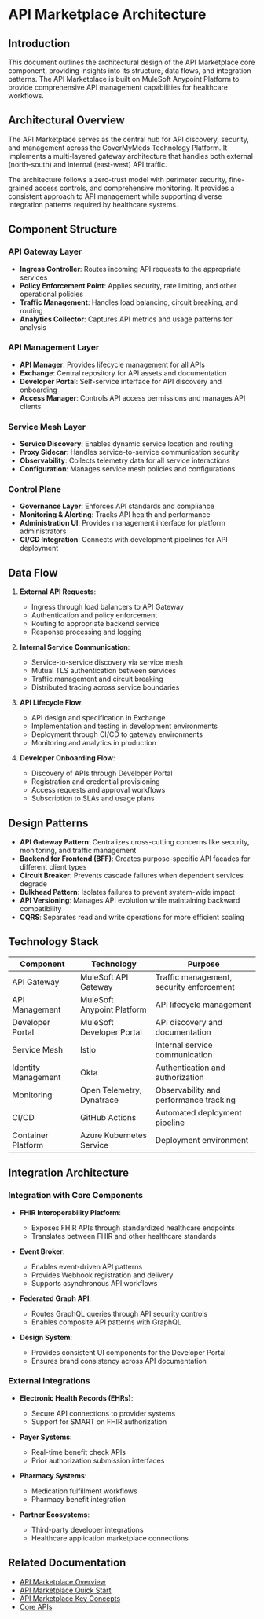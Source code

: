 # API Marketplace Architecture

## Introduction
This document outlines the architectural design of the API Marketplace core component, providing insights into its structure, data flows, and integration patterns. The API Marketplace is built on MuleSoft Anypoint Platform to provide comprehensive API management capabilities for healthcare workflows.

## Architectural Overview
The API Marketplace serves as the central hub for API discovery, security, and management across the CoverMyMeds Technology Platform. It implements a multi-layered gateway architecture that handles both external (north-south) and internal (east-west) API traffic.

The architecture follows a zero-trust model with perimeter security, fine-grained access controls, and comprehensive monitoring. It provides a consistent approach to API management while supporting diverse integration patterns required by healthcare systems.

## Component Structure

### API Gateway Layer
- **Ingress Controller**: Routes incoming API requests to the appropriate services
- **Policy Enforcement Point**: Applies security, rate limiting, and other operational policies
- **Traffic Management**: Handles load balancing, circuit breaking, and routing
- **Analytics Collector**: Captures API metrics and usage patterns for analysis

### API Management Layer
- **API Manager**: Provides lifecycle management for all APIs
- **Exchange**: Central repository for API assets and documentation
- **Developer Portal**: Self-service interface for API discovery and onboarding
- **Access Manager**: Controls API access permissions and manages API clients

### Service Mesh Layer
- **Service Discovery**: Enables dynamic service location and routing
- **Proxy Sidecar**: Handles service-to-service communication security
- **Observability**: Collects telemetry data for all service interactions
- **Configuration**: Manages service mesh policies and configurations

### Control Plane
- **Governance Layer**: Enforces API standards and compliance
- **Monitoring & Alerting**: Tracks API health and performance
- **Administration UI**: Provides management interface for platform administrators
- **CI/CD Integration**: Connects with development pipelines for API deployment

## Data Flow

1. **External API Requests**:
   - Ingress through load balancers to API Gateway
   - Authentication and policy enforcement
   - Routing to appropriate backend service
   - Response processing and logging

2. **Internal Service Communication**:
   - Service-to-service discovery via service mesh
   - Mutual TLS authentication between services
   - Traffic management and circuit breaking
   - Distributed tracing across service boundaries

3. **API Lifecycle Flow**:
   - API design and specification in Exchange
   - Implementation and testing in development environments
   - Deployment through CI/CD to gateway environments
   - Monitoring and analytics in production

4. **Developer Onboarding Flow**:
   - Discovery of APIs through Developer Portal
   - Registration and credential provisioning
   - Access requests and approval workflows
   - Subscription to SLAs and usage plans

## Design Patterns

- **API Gateway Pattern**: Centralizes cross-cutting concerns like security, monitoring, and traffic management
- **Backend for Frontend (BFF)**: Creates purpose-specific API facades for different client types
- **Circuit Breaker**: Prevents cascade failures when dependent services degrade
- **Bulkhead Pattern**: Isolates failures to prevent system-wide impact
- **API Versioning**: Manages API evolution while maintaining backward compatibility
- **CQRS**: Separates read and write operations for more efficient scaling

## Technology Stack

| Component | Technology | Purpose |
|-----------|------------|---------|
| API Gateway | MuleSoft API Gateway | Traffic management, security enforcement |
| API Management | MuleSoft Anypoint Platform | API lifecycle management |
| Developer Portal | MuleSoft Developer Portal | API discovery and documentation |
| Service Mesh | Istio | Internal service communication |
| Identity Management | Okta | Authentication and authorization |
| Monitoring | Open Telemetry, Dynatrace | Observability and performance tracking |
| CI/CD | GitHub Actions | Automated deployment pipeline |
| Container Platform | Azure Kubernetes Service | Deployment environment |

## Integration Architecture

### Integration with Core Components

- **FHIR Interoperability Platform**: 
  - Exposes FHIR APIs through standardized healthcare endpoints
  - Translates between FHIR and other healthcare standards

- **Event Broker**:
  - Enables event-driven API patterns
  - Provides Webhook registration and delivery
  - Supports asynchronous API workflows

- **Federated Graph API**:
  - Routes GraphQL queries through API security controls
  - Enables composite API patterns with GraphQL

- **Design System**:
  - Provides consistent UI components for the Developer Portal
  - Ensures brand consistency across API documentation

### External Integrations

- **Electronic Health Records (EHRs)**: 
  - Secure API connections to provider systems
  - Support for SMART on FHIR authorization

- **Payer Systems**:
  - Real-time benefit check APIs
  - Prior authorization submission interfaces

- **Pharmacy Systems**:
  - Medication fulfillment workflows
  - Pharmacy benefit integration

- **Partner Ecosystems**:
  - Third-party developer integrations
  - Healthcare application marketplace connections

## Related Documentation
- [API Marketplace Overview](./overview.md)
- [API Marketplace Quick Start](./quick-start.md)
- [API Marketplace Key Concepts](./key-concepts.md)
- [Core APIs](../02-core-functionality/core-apis.md)